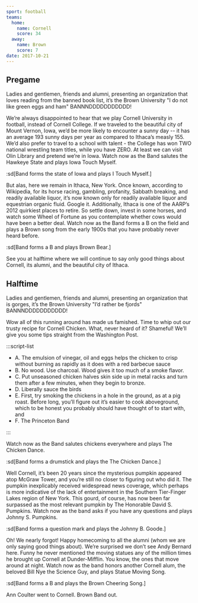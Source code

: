 ```yaml
---
sport: football
teams:
  home:
    name: Cornell
    score: 34
  away:
    name: Brown
    score: 7
date: 2017-10-21
---
```


## Pregame

Ladies and gentlemen, friends and alumni, presenting an organization that loves reading from the banned book list, it’s the Brown University "I do not like green eggs and ham" BANNNDDDDDDDDDDD!

We’re always disappointed to hear that we play Cornell University in football, instead of Cornell College. If we traveled to the beautiful city of Mount Vernon, Iowa, we’d be more likely to encounter a sunny day -- it has an average 193 sunny days per year as compared to Ithaca’s measly 155. We’d also prefer to travel to a school with talent - the College has won TWO national wrestling team titles, while you have ZERO. At least we can visit Olin Library and pretend we’re in Iowa. Watch now as the Band salutes the Hawkeye State and plays Iowa Touch Myself.

:sd[Band forms the state of Iowa and plays I Touch Myself.]

But alas, here we remain in Ithaca, New York. Once known, according to Wikipedia, for its horse racing, gambling, profanity, Sabbath breaking, and readily available liquor, it’s now known only for readily available liquor and equestrian organic fluid. Google it. Additionally, Ithaca is one of the AARP’s 2012 quirkiest places to retire. So settle down, invest in some horses, and watch some Wheel of Fortune as you contemplate whether cows would have been a better deal. Watch now as the Band forms a B on the field and plays a Brown song from the early 1900s that you have probably never heard before.

:sd[Band forms a B and plays Brown Bear.]

See you at halftime where we will continue to say only good things about Cornell, its alumni, and the beautiful city of Ithaca.

## Halftime

Ladies and gentlemen, friends and alumni, presenting an organization that is gorges, it’s the Brown University "I’d rather be fjords" BANNNDDDDDDDDDDD!

Wow all of this running around has made us famished. Time to whip out our trusty recipe for Cornell Chicken. What, never heard of it? Shameful! We’ll give you some tips straight from the Washington Post.

:::script-list

- A. The emulsion of vinegar, oil and eggs helps the chicken to crisp without burning as rapidly as it does with a red barbecue sauce
- B. No wood. Use charcoal. Wood gives it too much of a smoke flavor.
- C. Put unseasoned chicken halves skin side up in metal racks and turn them after a few minutes, when they begin to bronze.
- D. Liberally sauce the birds
- E. First, try smoking the chickens in a hole in the ground, as at a pig roast. Before long, you’ll figure out it’s easier to cook aboveground, which to be honest you probably should have thought of to start with, and
- F. The Princeton Band

:::

Watch now as the Band salutes chickens everywhere and plays The Chicken Dance.

:sd[Band forms a drumstick and plays the The Chicken Dance.]

Well Cornell, it’s been 20 years since the mysterious pumpkin appeared atop McGraw Tower, and you’re still no closer to figuring out who did it. The pumpkin inexplicably received widespread news coverage, which perhaps is more indicative of the lack of entertainment in the Southern Tier-Finger Lakes region of New York. This gourd, of course, has now been far surpassed as the most relevant pumpkin by The Honorable David S. Pumpkins. Watch now as the band asks if you have any questions and plays Johnny S. Pumpkins.

:sd[Band forms a question mark and plays the Johnny B. Goode.]

Oh! We nearly forgot! Happy homecoming to all the alumni (whom we are only saying good things about). We’re surprised we don’t see Andy Bernard here. Funny he never mentioned the moving statues any of the million times he brought up Cornell at Dunder-Mifflin. You know, the ones that move around at night. Watch now as the band honors another Cornell alum, the beloved Bill Nye the Science Guy, and plays Statue Moving Song.

:sd[Band forms a B and plays the Brown Cheering Song.]

Ann Coulter went to Cornell. Brown Band out.
